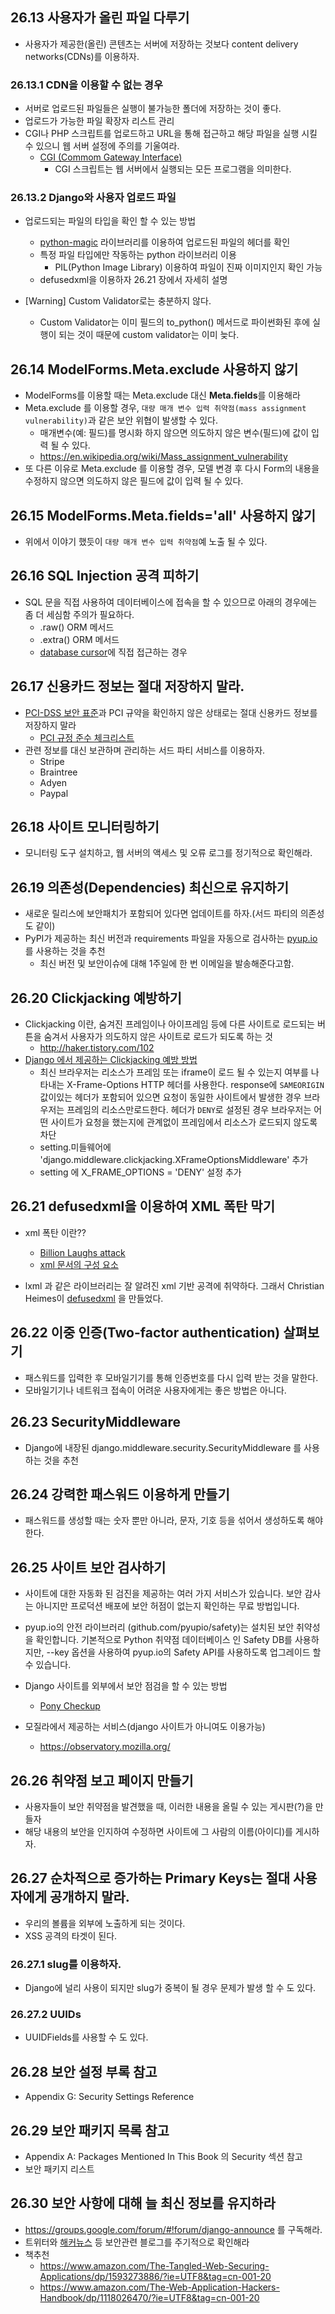 ## 26.13 사용자가 올린 파일 다루기

- 사용자가 제공한(올린) 콘텐츠는 서버에 저장하는 것보다 content delivery networks(CDNs)를 이용하자.

### 26.13.1  CDN을 이용할 수 없는 경우

- 서버로 업로드된 파일들은 실행이 불가능한 폴더에 저장하는 것이 좋다.
- 업로드가 가능한 파일 확장자 리스트 관리
- CGI나 PHP 스크립트를 업로드하고 URL을 통해 접근하고 해당 파일을 실행 시킬 수 있으니 웹 서버 설정에 주의를 기울여라.
    - [CGI (Commom Gateway Interface)](https://users.cs.cf.ac.uk/Dave.Marshall/PERL/node187.html)
        - CGI 스크립트는 웹 서버에서 실행되는 모든 프로그램을 의미한다.

### 26.13.2 Django와 사용자 업로드 파일

- 업로드되는 파일의 타입을 확인 할 수 있는 방법
    - [python-magic](https://github.com/ahupp/python-magic) 라이브러리를 이용하여 업로드된 파일의 헤더를 확인
    - 특정 파일 타입에만 작동하는 python 라이브러리 이용
        - PIL(Python Image Library) 이용하여 파일이 진짜 이미지인지 확인 가능
    - defusedxml을 이용하자 26.21 장에서 자세히 설명

- [Warning] Custom Validator로는 충분하지 않다.
    - Custom Validator는 이미 필드의 to_python() 메서드로 파이썬화된 후에 실행이 되는 것이 때문에 custom validator는 이미 늦다.

## 26.14 ModelForms.Meta.exclude 사용하지 않기

- ModelForms를 이용할 때는 Meta.exclude 대신 **Meta.fields**를 이용해라
- Meta.exclude 를 이용할 경우, `대량 매개 변수 입력 취약점(mass assignment vulnerability)`과 같은 보안 위협이 발생할 수 있다.
    - 매개변수(예: 필드)를 명시화 하지 않으면 의도하지 않은 변수(필드)에 값이 입력 될 수 있다.
    - https://en.wikipedia.org/wiki/Mass_assignment_vulnerability
- 또 다른 이유로 Meta.exclude 를 이용할 경우, 모델 변경 후 다시 Form의 내용을 수정하지 않으면 의도하지 않은 필드에 값이 입력 될 수 있다.

## 26.15 ModelForms.Meta.fields='__all__' 사용하지 않기

- 위에서 이야기 했듯이 `대량 매개 변수 입력 취약점`예 노출 될 수 있다.

## 26.16 SQL Injection 공격 피하기

- SQL 문을 직접 사용하여 데이터베이스에 접속을 할 수 있으므로 아래의 경우에는 좀 더 세심함 주의가 필요하다.
    - .raw() ORM 메서드
    - .extra() ORM 메서드
    - [database cursor](https://ko.wikipedia.org/wiki/%EB%8D%B0%EC%9D%B4%ED%84%B0%EB%B2%A0%EC%9D%B4%EC%8A%A4_%EC%BB%A4%EC%84%9C)에 직접 접근하는 경우

## 26.17 신용카드 정보는 절대 저장하지 말라.

- [PCI-DSS 보안 표준](https://www.pcisecuritystandards.org/)과 PCI 규약을 확인하지 않은 상태로는 절대 신용카드 정보를 저장하지 말라
    - [PCI 규정 준수 체크리스트](https://www.akamai.com/kr/ko/resources/pci-compliance-checklist.jsp)
- 관련 정보를 대신 보관하며 관리하는 서드 파티 서비스를 이용하자.
    - Stripe
    - Braintree
    - Adyen
    - Paypal

## 26.18 사이트 모니터링하기

- 모니터링 도구 설치하고, 웹 서버의 액세스 및 오류 로그를 정기적으로 확인해라.

## 26.19 의존성(Dependencies) 최신으로 유지하기

- 새로운 릴리스에 보안패치가 포함되어 있다면 업데이트를 하자.(서드 파티의 의존성도 같이)
- PyPI가 제공하는 최신 버전과 requirements 파일을 자동으로 검사하는 [pyup.io](https://pyup.io/)를 사용하는 것을 추천
    - 최신 버전 및 보안이슈에 대해 1주일에 한 번 이메일을 발송해준다고함.

## 26.20 Clickjacking 예방하기

- Clickjacking 이란, 숨겨진 프레임이나 아이프레임 등에 다른 사이트로 로드되는 버튼을 숨겨서 사용자가 의도하지 않은 사이트로 로드가 되도록 하는 것
    - http://haker.tistory.com/102
- [Django 에서 제공하는 Clickjacking 예방 방법](https://docs.djangoproject.com/en/1.11/ref/clickjacking/)
    - 최신 브라우저는 리소스가 프레임 또는 iframe이 로드 될 수 있는지 여부를 나타내는 X-Frame-Options HTTP 헤더를 사용한다.
    response에 `SAMEORIGIN` 값이있는 헤더가 포함되어 있으면 요청이 동일한 사이트에서 발생한 경우 브라우저는 프레임의 리소스만로드한다.
    헤더가 `DENY`로 설정된 경우 브라우저는 어떤 사이트가 요청을 했는지에 관계없이 프레임에서 리소스가 로드되지 않도록 차단
    - setting.미들웨어에 'django.middleware.clickjacking.XFrameOptionsMiddleware' 추가
    - setting 에 X_FRAME_OPTIONS = 'DENY' 설정 추가

## 26.21 defusedxml을 이용하여 XML 폭탄 막기

- xml 폭탄 이란??
    - [Billion Laughs attack](https://en.wikipedia.org/wiki/Billion_laughs_attack)
    - [xml 문서의 구성 요소](http://tcpschool.com/xml/xml_dtd_component)
    
- lxml 과 같은 라이브러리는 잘 알려진 xml 기반 공격에 취약하다. 그래서 Christian Heimes이 [defusedxml](https://pypi.org/project/defusedxml/) 을 만들었다.

## 26.22 이중 인증(Two-factor authentication) 살펴보기

- 패스워드를 입력한 후 모바일기기를 통해 인증번호를 다시 입력 받는 것을 말한다.
- 모바일기기나 네트워크 접속이 어려운 사용자에게는 좋은 방법은 아니다.

## 26.23 SecurityMiddleware

- Django에 내장된 django.middleware.security.SecurityMiddleware 를 사용하는 것을 추천

## 26.24 강력한 패스워드 이용하게 만들기

- 패스워드를 생성할 때는 숫자 뿐만 아니라, 문자, 기호 등을 섞어서 생성하도록 해야 한다.

## 26.25 사이트 보안 검사하기

- 사이트에 대한 자동화 된 검진을 제공하는 여러 가지 서비스가 있습니다.
보안 감사는 아니지만 프로덕션 배포에 보안 허점이 없는지 확인하는 무료 방법입니다.

- pyup.io의 안전 라이브러리 (github.com/pyupio/safety)는 설치된 보안 취약성을 확인합니다.
기본적으로 Python 취약점 데이터베이스 인 Safety DB를 사용하지만, --key 옵션을 사용하여 pyup.io의 Safety API를 사용하도록 업그레이드 할 수 있습니다.

- Django 사이트를 외부에서 보안 점검을 할 수 있는 방법
    - [Pony Checkup](https://www.ponycheckup.com/)
- 모질라에서 제공하는 서비스(django 사이트가 아니여도 이용가능)
    - https://observatory.mozilla.org/

## 26.26 취약점 보고 페이지 만들기

- 사용자들이 보안 취약점을 발견했을 때, 이러한 내용을 올릴 수 있는 게시판(?)을 만들자
- 해당 내용의 보안을 인지하여 수정하면 사이트에 그 사람의 이름(아이디)를 게시하자.

## 26.27 순차적으로 증가하는 Primary Keys는 절대 사용자에게 공개하지 말라.

- 우리의 볼륨을 외부에 노출하게 되는 것이다.
- XSS 공격의 타겟이 된다.

### 26.27.1 slug를 이용하자.

- Django에 널리 사용이 되지만 slug가 중복이 될 경우 문제가 발생 할 수 도 있다.

### 26.27.2 UUIDs

- UUIDFields를 사용할 수 도 있다.

## 26.28 보안 설정 부록 참고

- Appendix G: Security Settings Reference

## 26.29 보안 패키지 목록 참고

- Appendix A: Packages Mentioned In This Book 의 Security 섹션 참고
- 보안 패키지 리스트

## 26.30 보안 사항에 대해 늘 최신 정보를 유지하라

- https://groups.google.com/forum/#!forum/django-announce 를 구독해라.
- 트위터와 [해커뉴스](https://news.ycombinator.com/) 등 보안관련 블로그를 주기적으로 확인해라
- 책추천
    - https://www.amazon.com/The-Tangled-Web-Securing-Applications/dp/1593273886/?ie=UTF8&tag=cn-001-20
    - https://www.amazon.com/The-Web-Application-Hackers-Handbook/dp/1118026470/?ie=UTF8&tag=cn-001-20


